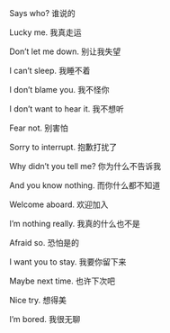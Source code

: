 Says who? 谁说的

Lucky me. 我真走运

Don’t let me down. 别让我失望

I can’t sleep. 我睡不着

I don’t blame you. 我不怪你

I don’t want to hear it. 我不想听

Fear not. 别害怕

Sorry to interrupt. 抱歉打扰了

Why didn’t you tell me? 你为什么不告诉我

And you know nothing. 而你什么都不知道

Welcome aboard. 欢迎加入

I’m nothing really. 我真的什么也不是

Afraid so. 恐怕是的

I want you to stay. 我要你留下来

Maybe next time. 也许下次吧

Nice try. 想得美

I’m bored. 我很无聊